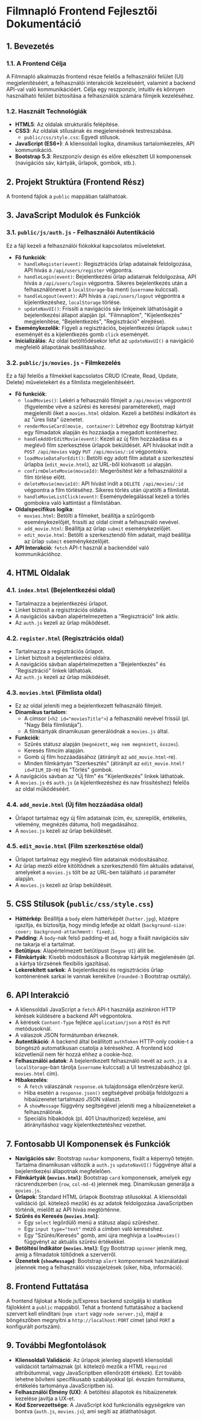 # Filmnapló Frontend Fejlesztői Dokumentáció

## 1. Bevezetés

### 1.1. A Frontend Célja
A Filmnapló alkalmazás frontend része felelős a felhasználói felület (UI) megjelenítéséért, a felhasználói interakciók kezeléséért, valamint a backend API-val való kommunikációért. Célja egy reszponzív, intuitív és könnyen használható felület biztosítása a felhasználók számára filmjeik kezeléséhez.

### 1.2. Használt Technológiák
*   **HTML5**: Az oldalak strukturális felépítése.
*   **CSS3**: Az oldalak stílusának és megjelenésének testreszabása.
    *   `public/css/style.css`: Egyedi stílusok.
*   **JavaScript (ES6+)**: A kliensoldali logika, dinamikus tartalomkezelés, API kommunikáció.
*   **Bootstrap 5.3**: Reszponzív design és előre elkészített UI komponensek (navigációs sáv, kártyák, űrlapok, gombok, stb.).

## 2. Projekt Struktúra (Frontend Rész)

A frontend fájlok a `public` mappában találhatóak.


## 3. JavaScript Modulok és Funkciók

### 3.1. `public/js/auth.js` - Felhasználói Autentikáció
Ez a fájl kezeli a felhasználói fiókokkal kapcsolatos műveleteket.
*   **Fő funkciók**:
    *   `handleRegister(event)`: Regisztrációs űrlap adatainak feldolgozása, API hívás a `/api/users/register` végpontra.
    *   `handleLogin(event)`: Bejelentkezési űrlap adatainak feldolgozása, API hívás a `/api/users/login` végpontra. Sikeres bejelentkezés után a felhasználónevet a `localStorage`-ba menti (`username` kulccsal).
    *   `handleLogout(event)`: API hívás a `/api/users/logout` végpontra a kijelentkezéshez, `localStorage` törlése.
    *   `updateNavUI()`: Frissíti a navigációs sáv linkjeinek láthatóságát a bejelentkezési állapot alapján (pl. "Filmnaplóm", "Kijelentkezés" megjelenítése, "Bejelentkezés", "Regisztráció" elrejtése).
*   **Eseménykezelők**: Figyeli a regisztrációs, bejelentkezési űrlapok `submit` eseményét és a kijelentkezés gomb `click` eseményét.
*   **Inicializálás**: Az oldal betöltődésekor lefut az `updateNavUI()` a navigáció megfelelő állapotának beállításához.

### 3.2. `public/js/movies.js` - Filmkezelés
Ez a fájl felelős a filmekkel kapcsolatos CRUD (Create, Read, Update, Delete) műveletekért és a filmlista megjelenítéséért.
*   **Fő funkciók**:
    *   `loadMovies()`: Lekéri a felhasználó filmjeit a `/api/movies` végpontról (figyelembe véve a szűrési és keresési paramétereket), majd megjeleníti őket a `movies.html` oldalon. Kezeli a betöltési indikátort és az "üres lista" üzenetet.
    *   `renderMovieCard(movie, container)`: Létrehoz egy Bootstrap kártyát egy filmadatok alapján és hozzáadja a megadott konténerhez.
    *   `handleAddOrEditMovie(event)`: Kezeli az új film hozzáadása és a meglévő film szerkesztése űrlapok beküldését. API hívásokat indít a `POST /api/movies` vagy `PUT /api/movies/:id` végpontokra.
    *   `loadMovieDataForEdit()`: Betölti egy adott film adatait a szerkesztési űrlapba (`edit_movie.html`), az URL-ből kiolvasott `id` alapján.
    *   `confirmDeleteMovie(movieId)`: Megerősítést kér a felhasználótól a film törlése előtt.
    *   `deleteMovie(movieId)`: API hívást indít a `DELETE /api/movies/:id` végpontra a film törléséhez. Sikeres törlés után újratölti a filmlistát.
    *   `handleMovieListClick(event)`: Eseménydelegálással kezeli a törlés gombokra való kattintást a filmlistában.
*   **Oldalspecifikus logika**:
    *   `movies.html`: Betölti a filmeket, beállítja a szűrőgomb eseménykezelőjét, frissíti az oldal címét a felhasználó nevével.
    *   `add_movie.html`: Beállítja az űrlap `submit` eseménykezelőjét.
    *   `edit_movie.html`: Betölti a szerkesztendő film adatait, majd beállítja az űrlap `submit` eseménykezelőjét.
*   **API Interakció**: `fetch` API-t használ a backenddel való kommunikációhoz.

## 4. HTML Oldalak

### 4.1. `index.html` (Bejelentkezési oldal)
*   Tartalmazza a bejelentkezési űrlapot.
*   Linket biztosít a regisztrációs oldalra.
*   A navigációs sávban alapértelmezetten a "Regisztráció" link aktív.
*   Az `auth.js` kezeli az űrlap működését.

### 4.2. `register.html` (Regisztrációs oldal)
*   Tartalmazza a regisztrációs űrlapot.
*   Linket biztosít a bejelentkezési oldalra.
*   A navigációs sávban alapértelmezetten a "Bejelentkezés" és "Regisztráció" linkek láthatóak.
*   Az `auth.js` kezeli az űrlap működését.

### 4.3. `movies.html` (Filmlista oldal)
*   Ez az oldal jeleníti meg a bejelentkezett felhasználó filmjeit.
*   **Dinamikus tartalom**:
    *   A címsor (`<h2 id="moviesTitle">`) a felhasználó nevével frissül (pl. "Nagy Béla filmlistája").
    *   A filmkártyák dinamikusan generálódnak a `movies.js` által.
*   **Funkciók**:
    *   Szűrés státusz alapján (`megnézett`, `még nem megnézett`, `összes`).
    *   Keresés filmcím alapján.
    *   Gomb új film hozzáadásához (átirányít az `add_movie.html`-re).
    *   Minden filmkártyán "Szerkesztés" (átirányít az `edit_movie.html?id=FILM_ID`-re) és "Törlés" gombok.
*   A navigációs sávban az "Új film" és "Kijelentkezés" linkek láthatóak.
*   A `movies.js` és `auth.js` (a kijelentkezéshez és nav frissítéshez) felelős az oldal működéséért.

### 4.4. `add_movie.html` (Új film hozzáadása oldal)
*   Űrlapot tartalmaz egy új film adatainak (cím, év, szereplők, értékelés, vélemény, megnézés dátuma, hol) megadásához.
*   A `movies.js` kezeli az űrlap beküldését.

### 4.5. `edit_movie.html` (Film szerkesztése oldal)
*   Űrlapot tartalmaz egy meglévő film adatainak módosításához.
*   Az űrlap mezői előre kitöltődnek a szerkesztendő film aktuális adataival, amelyeket a `movies.js` tölt be az URL-ben található `id` paraméter alapján.
*   A `movies.js` kezeli az űrlap beküldését.

## 5. CSS Stílusok (`public/css/style.css`)

*   **Háttérkép**: Beállítja a `body` elem háttérképét (`hatter.jpg`), középre igazítja, és biztosítja, hogy mindig lefedje az oldalt (`background-size: cover; background-attachment: fixed;`).
*   **Padding**: A `body`-nak felső padding-et ad, hogy a fixált navigációs sáv ne takarja el a tartalmat.
*   **Betűtípus**: Alapértelmezett betűtípust (`Segoe UI`) állít be.
*   **Filmkártyák**: Kisebb módosítások a Bootstrap kártyák megjelenésén (pl. a kártya törzsének flexibilis igazítása).
*   **Lekerekített sarkok**: A bejelentkezési és regisztrációs űrlap konténerének sarkai le vannak kerekítve (`rounded-3` Bootstrap osztály).

## 6. API Interakció

*   A kliensoldali JavaScript a `fetch` API-t használja aszinkron HTTP kérések küldésére a backend API végpontokra.
*   A kérések `Content-Type` fejléce `application/json` a `POST` és `PUT` metódusoknál.
*   A válaszok JSON formátumban érkeznek.
*   **Autentikáció**: A backend által beállított `authToken` HTTP-only cookie-t a böngésző automatikusan csatolja a kérésekhez. A frontend kód közvetlenül nem fér hozzá ehhez a cookie-hoz.
*   **Felhasználói adatok**: A bejelentkezett felhasználó nevét az `auth.js` a `localStorage`-ban tárolja (`username` kulccsal) a UI testreszabásához (pl. `movies.html` cím).
*   **Hibakezelés**:
    *   A `fetch` válaszának `response.ok` tulajdonsága ellenőrzésre kerül.
    *   Hiba esetén a `response.json()` segítségével próbálja feldolgozni a hibaüzenetet tartalmazó JSON választ.
    *   A `showMessage` függvény segítségével jeleníti meg a hibaüzeneteket a felhasználónak.
    *   Speciális hibakódok (pl. 401 Unauthorized) kezelése, ami átirányításhoz vagy kijelentkeztetéshez vezethet.

## 7. Fontosabb UI Komponensek és Funkciók

*   **Navigációs sáv**: Bootstrap `navbar` komponens, fixált a képernyő tetején. Tartalma dinamikusan változik a `auth.js` `updateNavUI()` függvénye által a bejelentkezési állapotnak megfelelően.
*   **Filmkártyák (`movies.html`)**: Bootstrap `card` komponensek, amelyek egy rácsrendszerben (`row`, `col-md-4`) jelennek meg. Dinamikusan generálja a `movies.js`.
*   **Űrlapok**: Standard HTML űrlapok Bootstrap stílusokkal. A kliensoldali validáció (pl. kötelező mezők) és az adatok feldolgozása JavaScriptben történik, mielőtt az API hívás megtörténne.
*   **Szűrés és Keresés (`movies.html`)**:
    *   Egy `select` legördülő menü a státusz alapú szűréshez.
    *   Egy `input type="text"` mező a címben való kereséshez.
    *   Egy "Szűrés/Keresés" gomb, ami újra meghívja a `loadMovies()` függvényt az aktuális szűrési értékekkel.
*   **Betöltési Indikátor (`movies.html`)**: Egy Bootstrap `spinner` jelenik meg, amíg a filmadatok töltődnek a szerverről.
*   **Üzenetek (`showMessage`)**: Bootstrap `alert` komponensek használatával jelennek meg a felhasználói visszajelzések (siker, hiba, információ).

## 8. Frontend Futtatása

A frontend fájlokat a Node.js/Express backend szolgálja ki statikus fájlokként a `public` mappából. Tehát a frontend futtatásához a backend szervert kell elindítani (`npm start` vagy `node server.js`), majd a böngészőben megnyitni a `http://localhost:PORT` címet (ahol `PORT` a konfigurált portszám).

## 9. További Megfontolások

*   **Kliensoldali Validáció**: Az űrlapok jelenleg alapvető kliensoldali validációt tartalmaznak (pl. kötelező mezők a HTML `required` attribútummal, vagy JavaScriptben ellenőrzött értékek). Ezt tovább lehetne bővíteni specifikusabb szabályokkal (pl. évszám formátuma, értékelés tartománya JavaScriptben is).
*   **Felhasználói Élmény (UX)**: A betöltési állapotok és hibaüzenetek kezelése javítja a UX-et. 
*   **Kód Szervezettsége**: A JavaScript kód funkcionális egységekre van bontva (`auth.js`, `movies.js`), ami segíti az átláthatóságot.


